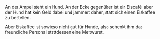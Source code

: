 An der Ampel steht ein Hund. An der Ecke gegenüber ist ein Eiscafé, aber der Hund hat kein Geld dabei und jammert daher, statt sich einen Eiskaffee zu bestellen.


Aber Eiskaffee ist sowieso nicht gut für Hunde, also schenkt ihm das freundliche Personal stattdessen eine Mettwurst.
